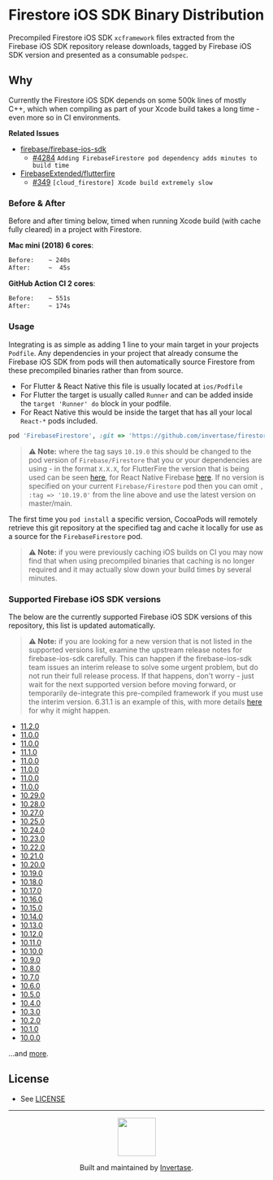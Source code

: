 # Firestore iOS SDK Binary Distribution

Precompiled Firestore iOS SDK `xcframework` files extracted from the Firebase iOS SDK repository release downloads, tagged by Firebase iOS SDK version and presented as a consumable `podspec`.

## Why

Currently the Firestore iOS SDK depends on some 500k lines of mostly C++, which when compiling as part of your Xcode build takes a long time - even more so in CI environments.

**Related Issues**

- [firebase/firebase-ios-sdk](https://github.com/firebase/firebase-ios-sdk)
  - [#4284](https://github.com/firebase/firebase-ios-sdk/issues/4284) `Adding FirebaseFirestore pod dependency adds minutes to build time`
- [FirebaseExtended/flutterfire](https://github.com/FirebaseExtended/flutterfire)
  - [#349](https://github.com/FirebaseExtended/flutterfire/issues/349) `[cloud_firestore] Xcode build extremely slow`

### Before & After

Before and after timing below, timed when running Xcode build (with cache fully cleared) in a project with Firestore.

**Mac mini (2018) 6 cores**:

```bash
Before:    ~ 240s
After:     ~  45s
```

**GitHub Action CI 2 cores**:

```bash
Before:    ~ 551s
After:     ~ 174s
```

### Usage

Integrating is as simple as adding 1 line to your main target in your projects `Podfile`. Any dependencies in your project that already consume the Firebase iOS SDK from pods will then automatically source Firestore from these precompiled binaries rather than from source.

- For Flutter & React Native this file is usually located at `ios/Podfile`
- For Flutter the target is usually called `Runner` and can be added inside the `target 'Runner' do` block in your podfile.
- For React Native this would be inside the target that has all your local `React-*` pods included.

```ruby
pod 'FirebaseFirestore', :git => 'https://github.com/invertase/firestore-ios-sdk-frameworks.git', :tag => '10.19.0'
```

> **⚠️ Note:** where the tag says `10.19.0` this should be changed to the pod version of `Firebase/Firestore` that you or your dependencies are using - in the format `X.X.X`, for FlutterFire the version that is being used can be seen [here](https://github.com/FirebaseExtended/flutterfire/blob/main/packages/firebase_core/firebase_core/ios/firebase_sdk_version.rb), for React Native Firebase [here](https://github.com/invertase/react-native-firebase/blob/master/packages/app/package.json#L70). If no version is specified on your current `Firebase/Firestore` pod then you can omit `, :tag => '10.19.0'` from the line above and use the latest version on master/main.

The first time you `pod install` a specific version, CocoaPods will remotely retrieve this git repository at the specified tag and cache it locally for use as a source for the `FirebaseFirestore` pod.

> **⚠️ Note:** if you were previously caching iOS builds on CI you may now find that when using precompiled binaries that caching is no longer required and it may actually slow down your build times by several minutes.

### Supported Firebase iOS SDK versions

The below are the currently supported Firebase iOS SDK versions of this repository, this list is updated automatically.

> **⚠️ Note:** if you are looking for a new version that is not listed in the supported versions list, examine the upstream release notes for firebase-ios-sdk carefully. This can happen if the firebase-ios-sdk team issues an interim release to solve some urgent problem, but do not run their full release process. If that happens, don't worry - just wait for the next supported version before moving forward, or temporarily de-integrate this pre-compiled framework if you must use the interim version. 6.31.1 is an example of this, with more details [here](https://github.com/firebase/firebase-ios-sdk/pull/6368#issuecomment-685030446) for why it might happen.

<!--NEW_VERSION_PLACEHOLDER-->
 - [11.2.0](https://github.com/invertase/firestore-ios-sdk-frameworks/releases/tag/11.2.0)
 - [11.0.0](https://github.com/invertase/firestore-ios-sdk-frameworks/releases/tag/11.0.0)
 - [11.0.0](https://github.com/invertase/firestore-ios-sdk-frameworks/releases/tag/11.0.0)
 - [11.1.0](https://github.com/invertase/firestore-ios-sdk-frameworks/releases/tag/11.1.0)
 - [11.0.0](https://github.com/invertase/firestore-ios-sdk-frameworks/releases/tag/11.0.0)
 - [11.0.0](https://github.com/invertase/firestore-ios-sdk-frameworks/releases/tag/11.0.0)
 - [11.0.0](https://github.com/invertase/firestore-ios-sdk-frameworks/releases/tag/11.0.0)
 - [11.0.0](https://github.com/invertase/firestore-ios-sdk-frameworks/releases/tag/11.0.0)
 - [10.29.0](https://github.com/invertase/firestore-ios-sdk-frameworks/releases/tag/10.29.0)
 - [10.28.0](https://github.com/invertase/firestore-ios-sdk-frameworks/releases/tag/10.28.0)
 - [10.27.0](https://github.com/invertase/firestore-ios-sdk-frameworks/releases/tag/10.27.0)
 - [10.25.0](https://github.com/invertase/firestore-ios-sdk-frameworks/releases/tag/10.25.0)
 - [10.24.0](https://github.com/invertase/firestore-ios-sdk-frameworks/releases/tag/10.24.0)
 - [10.23.0](https://github.com/invertase/firestore-ios-sdk-frameworks/releases/tag/10.23.0)
 - [10.22.0](https://github.com/invertase/firestore-ios-sdk-frameworks/releases/tag/10.22.0)
 - [10.21.0](https://github.com/invertase/firestore-ios-sdk-frameworks/releases/tag/10.21.0)
- [10.20.0](https://github.com/invertase/firestore-ios-sdk-frameworks/releases/tag/10.20.0)
- [10.19.0](https://github.com/invertase/firestore-ios-sdk-frameworks/releases/tag/10.19.0)
- [10.18.0](https://github.com/invertase/firestore-ios-sdk-frameworks/releases/tag/10.18.0)
- [10.17.0](https://github.com/invertase/firestore-ios-sdk-frameworks/releases/tag/10.17.0)
- [10.16.0](https://github.com/invertase/firestore-ios-sdk-frameworks/releases/tag/10.16.0)
- [10.15.0](https://github.com/invertase/firestore-ios-sdk-frameworks/releases/tag/10.15.0)
- [10.14.0](https://github.com/invertase/firestore-ios-sdk-frameworks/releases/tag/10.14.0)
- [10.13.0](https://github.com/invertase/firestore-ios-sdk-frameworks/releases/tag/10.13.0)
- [10.12.0](https://github.com/invertase/firestore-ios-sdk-frameworks/releases/tag/10.12.0)
- [10.11.0](https://github.com/invertase/firestore-ios-sdk-frameworks/releases/tag/10.11.0)
- [10.10.0](https://github.com/invertase/firestore-ios-sdk-frameworks/releases/tag/10.10.0)
- [10.9.0](https://github.com/invertase/firestore-ios-sdk-frameworks/releases/tag/10.9.0)
- [10.8.0](https://github.com/invertase/firestore-ios-sdk-frameworks/releases/tag/10.8.0)
- [10.7.0](https://github.com/invertase/firestore-ios-sdk-frameworks/releases/tag/10.7.0)
- [10.6.0](https://github.com/invertase/firestore-ios-sdk-frameworks/releases/tag/10.6.0)
- [10.5.0](https://github.com/invertase/firestore-ios-sdk-frameworks/releases/tag/10.5.0)
- [10.4.0](https://github.com/invertase/firestore-ios-sdk-frameworks/releases/tag/10.4.0)
- [10.3.0](https://github.com/invertase/firestore-ios-sdk-frameworks/releases/tag/10.3.0)
- [10.2.0](https://github.com/invertase/firestore-ios-sdk-frameworks/releases/tag/10.2.0)
- [10.1.0](https://github.com/invertase/firestore-ios-sdk-frameworks/releases/tag/10.1.0)
- [10.0.0](https://github.com/invertase/firestore-ios-sdk-frameworks/releases/tag/10.0.0)

...and [more](https://github.com/invertase/firestore-ios-sdk-frameworks/tags).

## License

- See [LICENSE](/LICENSE)

---

<p align="center">
  <a href="https://invertase.io/?utm_source=readme&utm_medium=footer&utm_campaign=firestore-ios-sdk-frameworks">
    <img width="75px" src="https://static.invertase.io/assets/invertase/invertase-rounded-avatar.png">
  </a>
  <p align="center">
    Built and maintained by <a href="https://invertase.io/?utm_source=readme&utm_medium=footer&utm_campaign=firestore-ios-sdk-frameworks">Invertase</a>.
  </p>
</p>
